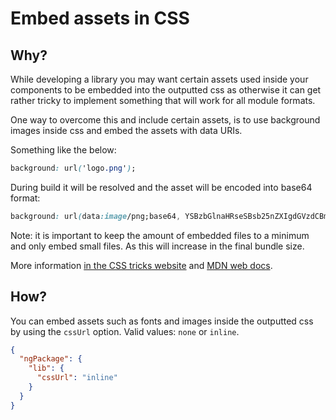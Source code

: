 # Embed assets in CSS

## Why?

While developing a library you may want certain assets used inside your components to be embedded into the outputted css as otherwise it can get rather tricky to implement something that will work for all module formats.

One way to overcome this and include certain assets, is to use background images inside css and embed the assets with data URIs.

Something like the below:

```css
background: url('logo.png');
```

During build it will be resolved and the asset will be encoded into base64 format:

```css
background: url(data:image/png;base64, YSBzbGlnaHRseSBsb25nZXIgdGVzdCBmb3IgdGV2ZXIK);
```

Note: it is important to keep the amount of embedded files to a minimum and only embed small files. As this will increase in the final bundle size.

More information [in the CSS tricks website](https://css-tricks.com/data-uris) and [MDN web docs](https://developer.mozilla.org/en-US/docs/Web/HTTP/Basics_of_HTTP/Data_URIs).

## How?

You can embed assets such as fonts and images inside the outputted css by using the `cssUrl` option.
Valid values: `none` or `inline`.

```json
{
  "ngPackage": {
    "lib": {
      "cssUrl": "inline"
    }
  }
}
```
